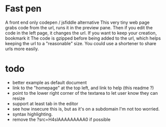# Fast pen 

A front end only codepen / jsfiddle alternative
This very tiny web page grabs code from the url, runs it in the preview pane. 
Then if you edit the code in the left page, it changes the url. 
If you want to keep your creation, bookmark it
The code is gzipped before being added to the url, which helps keeping the url to a "reasonable" size. 
You could use a shortener to share urls more easily.

# todo
- better example as default document
- link to the "homepage" at the top left, and link to help (this readme ?)
- point to the lower right corner of the textarea to let user know they can resize
- support at least tab in the editor
- see how insecure this is, but as it's on a subdomain I'm not too worried. 
- syntax highlighting.
- remove the ?src=H4sIAAAAAAAAA0 if possible
